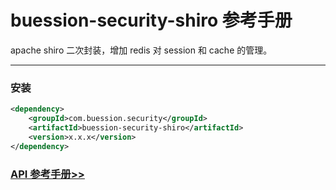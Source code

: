 # buession-security-shiro 参考手册


apache shiro 二次封装，增加 redis 对 session 和 cache 的管理。


---


### 安装

```xml
<dependency>
    <groupId>com.buession.security</groupId>
    <artifactId>buession-security-shiro</artifactId>
    <version>x.x.x</version>
</dependency>
```


### [API 参考手册>>](https://javadoc.io/doc/com.buession.security/buession-security-shiro/2.3.0/index.html)